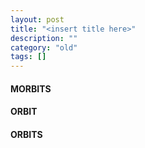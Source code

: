```yaml
---
layout: post
title: "<insert title here>"
description: ""
category: "old"
tags: []
---
```



#### MORBITS

#### ORBIT

#### ORBITS

